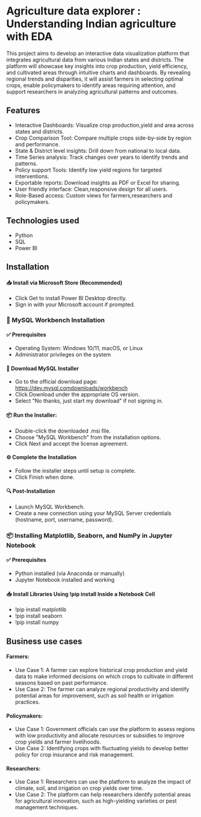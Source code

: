 # Agriculture data explorer : Understanding Indian agriculture with EDA

This project aims to develop an interactive data visualization platform that integrates agricultural data from various Indian states and districts. The platform will showcase key insights into crop production, yield efficiency, and cultivated areas through intuitive charts and dashboards. By revealing regional trends and disparities, it will assist farmers in selecting optimal crops, enable policymakers to identify areas requiring attention, and support researchers in analyzing agricultural patterns and outcomes.

## Features

- Interactive Dashboards: Visualize crop production,yield and area across states and districts.
- Crop Comparison Tool: Compare multiple crops side-by-side by region and performance.
- State & District level insights: Drill down from national to local data.
- Time Series analysis: Track changes over years to identify trends and patterns.
- Policy support Tools: Identify low yield regions for targeted interventions.
- Exportable reports: Download insights as PDF or Excel for sharing.
- User friendly interface: Clean,responsive design for all users.
- Role-Based access: Custom views for farmers,researchers and policymakers.

## Technologies used

- Python 
- SQL
- Power BI

## Installation

#### 📥 Install via Microsoft Store (Recommended)
- Click Get to install Power BI Desktop directly.
- Sign in with your Microsoft account if prompted.

### 🐬 MySQL Workbench Installation

#### ✅ Prerequisites
- Operating System: Windows 10/11, macOS, or Linux
- Administrator privileges on the system

#### 💾 Download MySQL Installer
  
- Go to the official download page: https://dev.mysql.comdownloads/workbench
- Click Download under the appropriate OS version.
- Select "No thanks, just start my download" if not signing in.

#### 📦 Run the Installer:

- Double-click the downloaded .msi file.
- Choose "MySQL Workbench" from the installation options.
- Click Next and accept the license agreement.

#### ⚙️ Complete the Installation

- Follow the installer steps until setup is complete.
- Click Finish when done.

#### 🔍 Post-Installation

- Launch MySQL Workbench.
- Create a new connection using your MySQL Server credentials (hostname, port, username, password).

### 📦 Installing Matplotlib, Seaborn, and NumPy in Jupyter Notebook

#### ✅ Prerequisites
- Python installed (via Anaconda or manually)
- Jupyter Notebook installed and working

#### 📥 Install Libraries Using !pip install Inside a Notebook Cell

- !pip install matplotlib
- !pip install seaborn
- !pip install numpy

## Business use cases
#### Farmers:

- Use Case 1: A farmer can explore historical crop production and yield data to make informed decisions on which crops to cultivate in different seasons based on past performance.
- Use Case 2: The farmer can analyze regional productivity and identify potential areas for improvement, such as soil health or irrigation practices.

#### Policymakers:

- Use Case 1: Government officials can use the platform to assess regions with low productivity and allocate resources or subsidies to improve crop yields and farmer livelihoods.
- Use Case 2: Identifying crops with fluctuating yields to develop better policy for crop insurance and risk management.

#### Researchers:

- Use Case 1: Researchers can use the platform to analyze the impact of climate, soil, and irrigation on crop yields over time.
- Use Case 2: The platform can help researchers identify potential areas for agricultural innovation, such as high-yielding varieties or pest management techniques.
